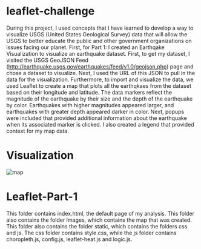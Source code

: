 # leaflet-challenge

During this project, I used concepts that I have learned to develop a way to visualize USGS (United States Geological Survey) data that will allow the USGS to better educate the public and other government organizations on issues facing our planet. First, for Part 1: I created an Earthqake Visualization to visualize an earthquake dataset. First, to get my dataset, I visited the USGS GeoJSON Feed (http://earthquake.usgs.gov/earthquakes/feed/v1.0/geojson.php) page and chose a dataset to visualize. Next, I used the URL of this JSON to pull in the data for the visualization. Furthermore, to import and visualize the data, we used Leaflet to create a map that plots all the earthqkaes from the dataset based on their longitude and latitude. The data markers reflect the magnitude of the earthquake by their size and the depth of the earthquake by color. Earthquakes with higher magnitudes appeared larger, and earthquakes with greater depth appeared darker in color. Next, popups were included that provided additional information about the earthquake when its associated marker is clicked. I also created a legend that provided context for my map data.

# Visualization

![map](https://user-images.githubusercontent.com/112270155/209447083-943ea7a0-8be2-41cf-bc26-bbea31914962.png)

# Leaflet-Part-1

This folder contains index.html, the default page of my analysis. This folder also contains the folder Images, which contains the map that was created. This folder also contains the folder static, which contains the folders css and js. The css folder contains style.css, while the js folder contains choropleth.js, config.js, leaflet-heat.js and logic.js.
